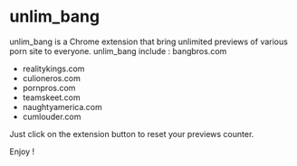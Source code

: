 unlim_bang
==========

unlim_bang is a Chrome extension that bring unlimited previews of various porn site to everyone.
unlim_bang include :
bangbros.com
 * realitykings.com
 * culioneros.com
 * pornpros.com
 * teamskeet.com
 * naughtyamerica.com
 * cumlouder.com

Just click on the extension button to reset your previews counter.

Enjoy !
